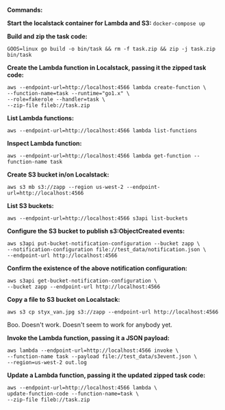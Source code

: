 **Commands:**

**Start the localstack container for Lambda and S3:**
`docker-compose up`

**Build and zip the task code:**
```shell
GOOS=linux go build -o bin/task && rm -f task.zip && zip -j task.zip bin/task 
```

**Create the Lambda function in Localstack, passing it the zipped task code:**

```shell
aws --endpoint-url=http://localhost:4566 lambda create-function \
--function-name=task --runtime="go1.x" \
--role=fakerole --handler=task \
--zip-file fileb://task.zip
```

**List Lambda functions:**

```shell
aws --endpoint-url=http://localhost:4566 lambda list-functions
```

**Inspect Lambda function:**
```shell
aws --endpoint-url=http://localhost:4566 lambda get-function --function-name task
```

**Create S3 bucket in/on Localstack:**
```shell
aws s3 mb s3://zapp --region us-west-2 --endpoint-url=http://localhost:4566 
```

**List S3 buckets:**
```shell
aws --endpoint-url=http://localhost:4566 s3api list-buckets
```

**Configure the S3 bucket to publish s3:ObjectCreated events:**
```shell
aws s3api put-bucket-notification-configuration --bucket zapp \
--notification-configuration file://test_data/notification.json \
--endpoint-url http://localhost:4566
```

**Confirm the existence of the above notification configuration:**
```shell
aws s3api get-bucket-notification-configuration \
--bucket zapp --endpoint-url http://localhost:4566
```

**Copy a file to S3 bucket on Localstack:**
```shell
aws s3 cp styx_van.jpg s3://zapp --endpoint-url http://localhost:4566
```
Boo. Doesn't work. Doesn't seem to work for anybody yet.

**Invoke the Lambda function, passing it a JSON payload:**
```shell
aws lambda --endpoint-url=http://localhost:4566 invoke \
--function-name task --payload file://test_data/s3event.json \
--region=us-west-2 out.log
```

**Update a Lambda function, passing it the updated zipped task code:**

```shell
aws --endpoint-url=http://localhost:4566 lambda \
update-function-code --function-name=task \
--zip-file fileb://task.zip
```